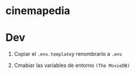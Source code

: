 # cinemapedia

# Dev

1. Copiar el ```.env.template```y renombrarlo a ```.env```

2. Cmabiar las variables de entorno ```(The MovieDB)```
